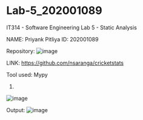 # Lab-5_202001089


IT314 - Software Engineering
          Lab 5 - Static Analysis


NAME: Priyank Pitliya
ID: 202001089


Repository:
![image](https://user-images.githubusercontent.com/75687413/225265459-9cce0a90-8289-4beb-a94c-7169679eeb51.png)

LINK:
https://github.com/nsaranga/cricketstats

Tool used:
Mypy

1.
![image](https://user-images.githubusercontent.com/75687413/225266270-02ebd5ac-a240-4368-866d-b1b62658b3e0.png)

Output:
![image](https://user-images.githubusercontent.com/75687413/225266544-4373b994-37b5-446a-bc8b-21cdcefdb442.png)





